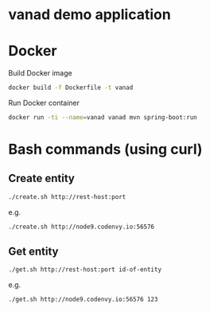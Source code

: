 # vanad demo application
# Docker
Build Docker image
```bash
docker build -f Dockerfile -t vanad
```

Run Docker container
```bash
docker run -ti --name=vanad vanad mvn spring-boot:run
```

# Bash commands (using curl)
## Create entity
```bash
./create.sh http://rest-host:port
```
e.g.
```bash
./create.sh http://node9.codenvy.io:56576
```

## Get entity
```bash
./get.sh http://rest-host:port id-of-entity
```
e.g.
```bash
./get.sh http://node9.codenvy.io:56576 123
```
